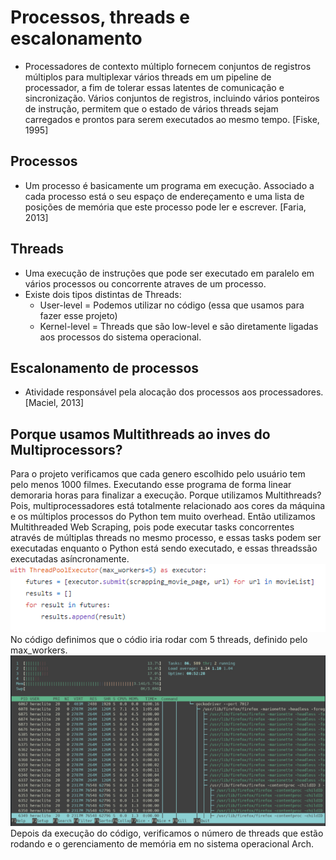 # Processos, threads e escalonamento
 * Processadores de contexto múltiplo fornecem conjuntos de registros múltiplos para multiplexar vários threads em um pipeline de processador, a fim de tolerar essas latentes de comunicação e sincronização. Vários conjuntos de registros, incluindo vários ponteiros de instrução, permitem que o estado de vários threads sejam carregados e prontos para serem executados ao mesmo tempo. [Fiske, 1995]
## Processos
* Um processo é basicamente um programa em execução. Associado a cada processo está o seu espaço de endereçamento e uma lista de posições de memória que este processo pode ler e escrever. [Faria, 2013]

## Threads
* Uma execução de instruções que pode ser executado em paralelo em vários processos ou concorrente atraves de um processo.
* Existe dois tipos distintas de Threads:
    * User-level = Podemos utilizar no código (essa que usamos para fazer esse projeto) 
    * Kernel-level = Threads que são low-level e são diretamente ligadas aos processos do sistema operacional.
## Escalonamento de processos
* Atividade responsável pela alocação dos processos aos processadores.[Maciel, 2013]

## Porque usamos Multithreads ao inves do Multiprocessors?
Para o projeto verificamos que cada genero escolhido pelo usuário tem pelo menos 1000 filmes. Executando esse programa de forma linear demoraria horas para finalizar a execução. Porque utilizamos Multithreads? Pois, multiprocessadores está totalmente relacionado aos cores da máquina e os múltiplos processos do Python tem muito overhead.
Então utilizamos Multithreaded Web Scraping, pois pode executar tasks concorrentes através de múltiplas threads no mesmo processo, e essas tasks podem ser executadas enquanto o Python está sendo executado, e essas threadssão executadas asíncronamente.
![Screenshot](images/thread.png)
No código definimos que o códio iria rodar com 5 threads, definido pelo max_workers.
![Screenshot](images/processos.png)
Depois da execução do código, verificamos o número de threads que estão rodando e o gerenciamento de memória em no sistema operacional Arch.



